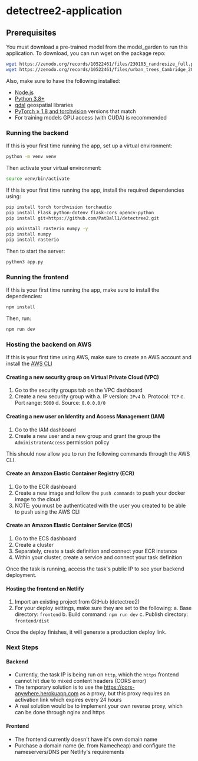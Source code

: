 # detectree2-application

## Prerequisites

You must download a pre-trained model from the model_garden to run this application. To download, you can run wget on the package repo:

```bash
wget https://zenodo.org/records/10522461/files/230103_randresize_full.pth
wget https://zenodo.org/records/10522461/files/urban_trees_Cambridge_20230630.pth
```

Also, make sure to have the following installed:

- [Node.js](https://nodejs.org/en)
- [Python 3.8+](https://www.python.org/)
- [gdal](https://gdal.org/download.html) geospatial libraries
- [PyTorch ≥ 1.8 and torchvision](https://pytorch.org/get-started/previous-versions/) versions that match
- For training models GPU access (with CUDA) is recommended

### Running the backend

If this is your first time running the app, set up a virtual environment:

```bash
python -m venv venv
```

Then activate your virtual environment:

```bash
source venv/bin/activate
```

If this is your first time running the app, install the required dependencies using:

```bash
pip install torch torchvision torchaudio
pip install Flask python-dotenv flask-cors opencv-python
pip install git+https://github.com/PatBall1/detectree2.git

pip uninstall rasterio numpy -y
pip install numpy
pip install rasterio
```

Then to start the server:

```bash
python3 app.py
```

### Running the frontend

If this is your first time running the app, make sure to install the dependencies:

```bash
npm install
```

Then, run:

```bash
npm run dev
```

### Hosting the backend on AWS

If this is your first time using AWS, make sure to create an AWS account and install the [AWS CLI](https://docs.aws.amazon.com/cli/latest/userguide/getting-started-install.html)

#### Creating a new security group on Virtual Private Cloud (VPC)

1. Go to the security groups tab on the VPC dashboard
2. Create a new security group with
   a. IP version: `IPv4`
   b. Protocol: `TCP`
   c. Port range: `5000`
   d. Source: `0.0.0.0/0`

#### Creating a new user on Identity and Access Management (IAM)

1. Go to the IAM dashboard
2. Create a new user and a new group and grant the group the `AdministratorAccess` permission policy

This should now allow you to run the following commands through the AWS CLI.

#### Create an Amazon Elastic Container Registry (ECR)

1. Go to the ECR dashboard
2. Create a new image and follow the `push commands` to push your docker image to the cloud
3. NOTE: you must be authenticated with the user you created to be able to push using the AWS CLI

#### Create an Amazon Elastic Container Service (ECS)

1. Go to the ECS dashboard
2. Create a cluster
3. Separately, create a task definition and connect your ECR instance
4. Within your cluster, create a service and connect your task definition

Once the task is running, access the task's public IP to see your backend deployment.

#### Hosting the frontend on Netlify

1. Import an existing project from GitHub (detectree2)
2. For your deploy settings, make sure they are set to the following:
   a. Base directory: `frontend`
   b. Build command: `npm run dev`
   c. Publish directory: `frontend/dist`

Once the deploy finishes, it will generate a production deploy link.

### Next Steps

#### Backend

- Currently, the task IP is being run on `http`, which the `https` frontend cannot hit due to mixed content headers (CORS error)
- The temporary solution is to use the https://cors-anywhere.herokuapp.com as a proxy, but this proxy requires an activation link which expires every 24 hours
- A real solution would be to implement your own reverse proxy, which can be done through nginx and https

#### Frontend

- The frontend currently doesn't have it's own domain name
- Purchase a domain name (ie. from Namecheap) and configure the nameservers/DNS per Netlify's requirements
